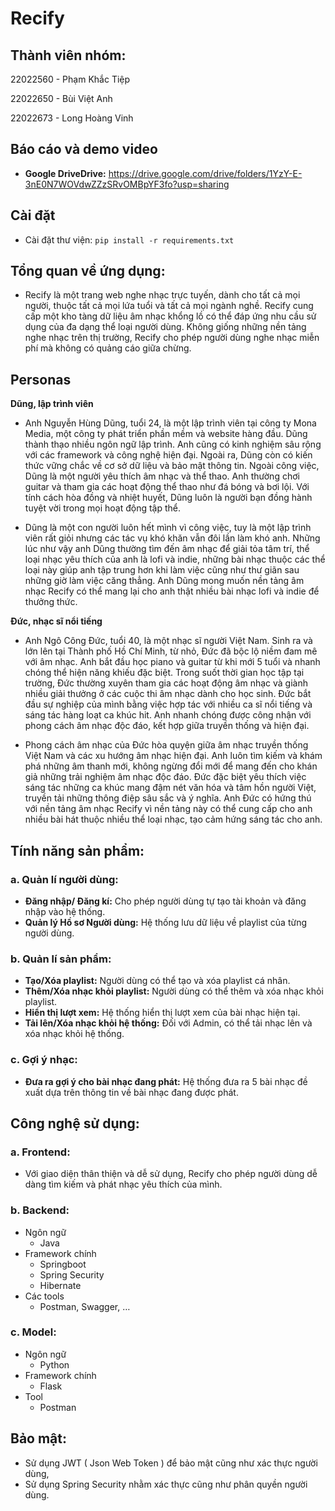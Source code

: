 # Recify

## Thành viên nhóm:

22022560 - Phạm Khắc Tiệp

22022650 - Bùi Việt Anh

22022673 - Long Hoàng Vinh

## Báo cáo và demo video

- **Google DriveDrive:** https://drive.google.com/drive/folders/1YzY-E-3nE0N7WOVdwZZzSRvOMBpYF3fo?usp=sharing

## Cài đặt

- Cài đặt thư viện:
`pip install -r requirements.txt`

## Tổng quan về ứng dụng:

- Recify là một trang web nghe nhạc trực tuyến, dành cho tất cả mọi người, thuộc tất cả mọi lứa tuổi và tất cả mọi ngành nghề. Recify cung cấp một kho tàng dữ liệu âm nhạc khổng lồ có thể đáp ứng nhu cầu sử dụng của đa dạng thể loại người dùng. Không giống những nền tảng nghe nhạc trên thị trường, Recify cho phép người dùng nghe nhạc miễn phí mà không có quảng cáo giữa chừng.

## Personas

**Dũng, lập trình viên**

- Anh Nguyễn Hùng Dũng, tuổi 24, là một lập trình viên tại công ty Mona Media, một công ty phát triển phần mềm và website hàng đầu. Dũng thành thạo nhiều ngôn ngữ lập trình. Anh cũng có kinh nghiệm sâu rộng với các framework và công nghệ hiện đại. Ngoài ra, Dũng còn có kiến thức vững chắc về cơ sở dữ liệu và bảo mật thông tin. Ngoài công việc, Dũng là một người yêu thích âm nhạc và thể thao. Anh thường chơi guitar và tham gia các hoạt động thể thao như đá bóng và bơi lội. Với tính cách hòa đồng và nhiệt huyết, Dũng luôn là người bạn đồng hành tuyệt vời trong mọi hoạt động tập thể.
 
- Dũng là một con người luôn hết mình vì công việc, tuy là một lập trình viên rất giỏi nhưng các tác vụ khó khăn vẫn đôi lần làm khó anh. Những lúc như vậy anh Dũng thường tìm đến âm nhạc để giải tỏa tâm trí, thể loại nhạc yêu thích của anh là lofi và indie, những bài nhạc thuộc các thể loại này giúp anh tập trung hơn khi làm việc cũng như thư giãn sau những giờ làm việc căng thẳng. Anh Dũng mong muốn nền tảng âm nhạc Recify có thể mang lại cho anh thật nhiều bài nhạc lofi và indie để thưởng thức.


**Đức, nhạc sĩ nổi tiếng**

- Anh Ngô Công Đức, tuổi 40, là một nhạc sĩ người Việt Nam. Sinh ra và lớn lên tại Thành phố Hồ Chí Minh, từ nhỏ, Đức đã bộc lộ niềm đam mê với âm nhạc. Anh bắt đầu học piano và guitar từ khi mới 5 tuổi và nhanh chóng thể hiện năng khiếu đặc biệt. Trong suốt thời gian học tập tại trường, Đức thường xuyên tham gia các hoạt động âm nhạc và giành nhiều giải thưởng ở các cuộc thi âm nhạc dành cho học sinh. Đức bắt đầu sự nghiệp của mình bằng việc hợp tác với nhiều ca sĩ nổi tiếng và sáng tác hàng loạt ca khúc hit. Anh nhanh chóng được công nhận với phong cách âm nhạc độc đáo, kết hợp giữa truyền thống và hiện đại.
 
- Phong cách âm nhạc của Đức hòa quyện giữa âm nhạc truyền thống Việt Nam và các xu hướng âm nhạc hiện đại. Anh luôn tìm kiếm và khám phá những âm thanh mới, không ngừng đổi mới để mang đến cho khán giả những trải nghiệm âm nhạc độc đáo. Đức đặc biệt yêu thích việc sáng tác những ca khúc mang đậm nét văn hóa và tâm hồn người Việt, truyền tải những thông điệp sâu sắc và ý nghĩa. Anh Đức có hứng thú với nền tảng âm nhạc Recify vì nền tảng này có thể cung cấp cho anh nhiều bài hát thuộc nhiều thể loại nhạc, tạo cảm hứng sáng tác cho anh.

## Tính năng sản phẩm:

### a. Quản lí người dùng:

- **Đăng nhập/ Đăng kí:** Cho phép người dùng tự tạo tài khoản và đăng nhập vào hệ thống.
- **Quản lý Hồ sơ Người dùng:** Hệ thống lưu dữ liệu về playlist của từng người dùng.

### b. Quản lí sản phẩm:

- **Tạo/Xóa playlist:** Người dùng có thể tạo và xóa playlist cá nhân.
- **Thêm/Xóa nhạc khỏi playlist:** Người dùng có thể thêm và xóa nhạc khỏi playlist.
- **Hiển thị lượt xem:** Hệ thống hiển thị lượt xem của bài nhạc hiện tại.
- **Tải lên/Xóa nhạc khỏi hệ thống:** Đối với Admin, có thể tải nhạc lên và xóa nhạc khỏi hệ thống.

### c. Gợi ý nhạc:

- **Đưa ra gợi ý cho bài nhạc đang phát:** Hệ thống đưa ra 5 bài nhạc đề xuất dựa trên thông tin về bài nhạc đang được phát.

## Công nghệ sử dụng:

### a. Frontend:

- Với giao diện thân thiện và dễ sử dụng, Recify cho phép người dùng dễ dàng tìm kiếm và phát nhạc yêu thích của mình.

### b. Backend:

- Ngôn ngữ
    - Java
- Framework chính
    - Springboot
    - Spring Security
    - Hibernate
- Các tools
    - Postman, Swagger, …

### c. Model:

- Ngôn ngữ
    - Python
- Framework chính
    - Flask
- Tool
    - Postman

## Bảo mật:

- Sử dụng JWT ( Json Web Token ) để bảo mật cũng như xác thực người dùng,
- Sử dụng Spring Security nhằm xác thực cũng như phân quyền người dùng.
